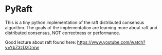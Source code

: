 # PyRaft

This is a tiny python implementation of the raft distributed consensus algorithm.
The goals of the implementation are learning more about raft and distributed consensus, NOT correctness or performance.


Good lecture about raft found here: https://www.youtube.com/watch?v=YbZ3zDzDnrw


